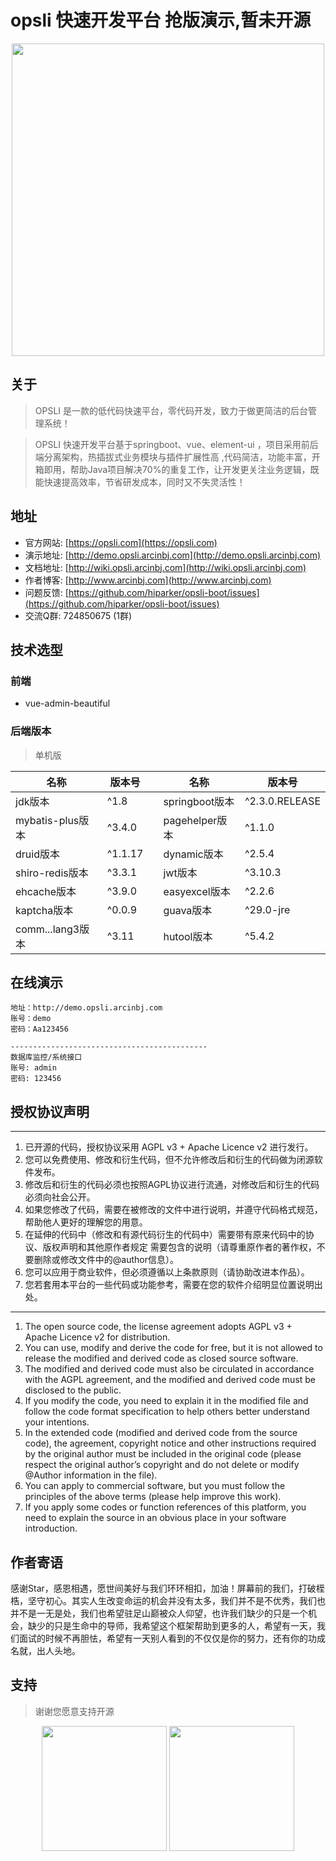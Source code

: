 # opsli 快速开发平台 抢版演示,暂未开源
<div align="center">
<img width="500" src="http://wiki.opsli.arcinbj.com/uploads/opsli/images/m_21d8d8b0065fa3f21ea2bbfad4da8040_r.png"/>
</div>

## 关于
> OPSLI 是一款的低代码快速平台，零代码开发，致力于做更简洁的后台管理系统！

> OPSLI 快速开发平台基于springboot、vue、element-ui ，项目采用前后端分离架构，热插拔式业务模块与插件扩展性高 ,代码简洁，功能丰富，开箱即用，帮助Java项目解决70%的重复工作，让开发更关注业务逻辑，既能快速提高效率，节省研发成本，同时又不失灵活性！ 

## 地址
- 官方网站: [https://opsli.com](https://opsli.com)
- 演示地址: [http://demo.opsli.arcinbj.com](http://demo.opsli.arcinbj.com)
- 文档地址: [http://wiki.opsli.arcinbj.com](http://wiki.opsli.arcinbj.com)
- 作者博客: [http://www.arcinbj.com](http://www.arcinbj.com)
- 问题反馈: [https://github.com/hiparker/opsli-boot/issues](https://github.com/hiparker/opsli-boot/issues)
- 交流Q群: 724850675 (1群)

## 技术选型
### 前端
- vue-admin-beautiful

### 后端版本
> 单机版

|  名称 | 版本号  |   | 名称  | 版本号  |
| ------------ | ------------ | ------------ | ------------ |------------ |
| jdk版本 | ^1.8  |   |  springboot版本  | ^2.3.0.RELEASE |
| mybatis-plus版本 | ^3.4.0  |   |  pagehelper版本 | ^1.1.0  |
| druid版本  | ^1.1.17  |   | dynamic版本  | ^2.5.4  |
| shiro-redis版本 | ^3.3.1  |   | jwt版本  |  ^3.10.3 |
| ehcache版本  | ^3.9.0  |   | easyexcel版本  | ^2.2.6  |
| kaptcha版本 | ^0.0.9  |   | guava版本	  |  ^29.0-jre |
| comm...lang3版本 | ^3.11  |   | hutool版本	  |  ^5.4.2 |

## 在线演示
```
地址：http://demo.opsli.arcinbj.com
账号：demo
密码：Aa123456

--------------------------------------------
数据库监控/系统接口
账号: admin
密码: 123456

```
## 授权协议声明

------------

1. 已开源的代码，授权协议采用 AGPL v3 + Apache Licence v2 进行发行。
2. 您可以免费使用、修改和衍生代码，但不允许修改后和衍生的代码做为闭源软件发布。
3. 修改后和衍生的代码必须也按照AGPL协议进行流通，对修改后和衍生的代码必须向社会公开。
4. 如果您修改了代码，需要在被修改的文件中进行说明，并遵守代码格式规范，帮助他人更好的理解您的用意。
5. 在延伸的代码中（修改和有源代码衍生的代码中）需要带有原来代码中的协议、版权声明和其他原作者规定 需要包含的说明（请尊重原作者的著作权，不要删除或修改文件中的@author信息）。
6. 您可以应用于商业软件，但必须遵循以上条款原则（请协助改进本作品）。
7. 您若套用本平台的一些代码或功能参考，需要在您的软件介绍明显位置说明出处。

------------

1. The open source code, the license agreement adopts AGPL v3 + Apache Licence v2 for distribution.
2. You can use, modify and derive the code for free, but it is not allowed to release the modified and derived code as closed source software.
3. The modified and derived code must also be circulated in accordance with the AGPL agreement, and the modified and derived code must be disclosed to the public.
4. If you modify the code, you need to explain it in the modified file and follow the code format specification to help others better understand your intentions.
5. In the extended code (modified and derived code from the source code), the agreement, copyright notice and other instructions required by the original author must be included in the original code (please respect the original author’s copyright and do not delete or modify @Author information in the file).
6. You can apply to commercial software, but you must follow the principles of the above terms (please help improve this work).
7. If you apply some codes or function references of this platform, you need to explain the source in an obvious place in your software introduction.

## 作者寄语
感谢Star，感恩相遇，愿世间美好与我们环环相扣，加油！屏幕前的我们，打破桎梏，坚守初心。其实人生改变命运的机会并没有太多，我们并不是不优秀，我们也并不是一无是处，我们也希望驻足山巅被众人仰望，也许我们缺少的只是一个机会，缺少的只是生命中的导师，我希望这个框架帮助到更多的人，希望有一天，我们面试的时候不再胆怯，希望有一天别人看到的不仅仅是你的努力，还有你的功成名就，出人头地。

## 支持

> 谢谢您愿意支持开源
<div align="center">
<img width="200" src="http://wiki.opsli.arcinbj.com/uploads/opsli/images/m_56379f6cb1b8888c94af62b9ac99dfdc_r.png"/>
<img width="200" src="http://wiki.opsli.arcinbj.com/uploads/opsli/images/m_9070e478ea9cc52eea1a5da067f882aa_r.png"/>
</div>
